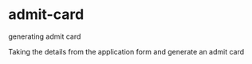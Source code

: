 # admit-card
generating admit card

Taking the details from the application form and generate an admit card
